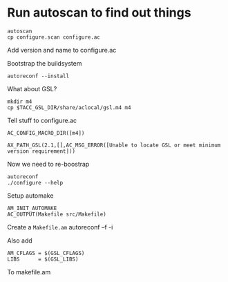 # Run autoscan to find out things

```
autoscan
cp configure.scan configure.ac
```

Add version and name to configure.ac

Bootstrap the buildsystem

```
autoreconf --install
```

What about GSL?

```
mkdir m4
cp $TACC_GSL_DIR/share/aclocal/gsl.m4 m4
```

Tell stuff to configure.ac

```
AC_CONFIG_MACRO_DIR([m4])

AX_PATH_GSL(2.1,[],AC_MSG_ERROR([Unable to locate GSL or meet minimum version requirement]))
```

Now we need to re-boostrap
```
autoreconf
./configure --help
```

Setup automake
```
AM_INIT_AUTOMAKE 
AC_OUTPUT(Makefile src/Makefile)
```


Create a `Makefile.am`
autoreconf –f -i

Also add

```
AM_CFLAGS = $(GSL_CFLAGS)
LIBS      = $(GSL_LIBS)
```

To makefile.am
